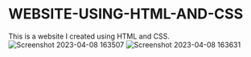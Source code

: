 # WEBSITE-USING-HTML-AND-CSS
This is a website I created using HTML and CSS.
![Screenshot 2023-04-08 163507](https://user-images.githubusercontent.com/111198726/230717904-38503ac5-2eb7-49ce-8bc5-dff3b6ecde69.png)
![Screenshot 2023-04-08 163631](https://user-images.githubusercontent.com/111198726/230717967-333d519d-0eda-4292-b96d-b0918f562dd4.png)
